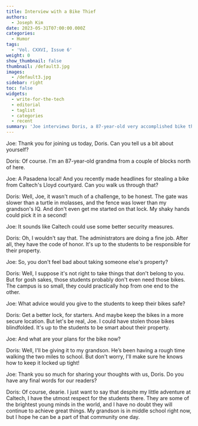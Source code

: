 ```yaml
---
title: Interview with a Bike Thief
authors:
  - Joseph Kim
date: 2023-05-31T07:00:00.000Z
categories:
  - Humor
tags:
  - 'Vol. CXXVI, Issue 6'
weight: 0
show_thumbnail: false
thumbnail: /default3.jpg
images:
  - /default3.jpg
sidebar: right
toc: false
widgets:
  - write-for-the-tech
  - editorial
  - taglist
  - categories
  - recent
summary: 'Joe interviews Doris, a 87-year-old very accomplished bike thief.'
---
```


Joe: Thank you for joining us today, Doris. Can you tell us a bit about yourself?

Doris: Of course. I'm an 87-year-old grandma from a couple of blocks north of here.

Joe: A Pasadena local! And you recently made headlines for stealing a bike from Caltech's Lloyd courtyard. Can you walk us through that?

Doris: Well, Joe, it wasn't much of a challenge, to be honest. The gate was slower than a turtle in molasses, and the fence was lower than my grandson's IQ. And don't even get me started on that lock. My shaky hands could pick it in a second!

Joe: It sounds like Caltech could use some better security measures.

Doris: Oh, I wouldn't say that. The administrators are doing a fine job. After all, they have the code of honor. It's up to the students to be responsible for their property.

Joe: So, you don't feel bad about taking someone else's property?

Doris: Well, I suppose it's not right to take things that don't belong to you. But for gosh sakes, those students probably don't even need those bikes. The campus is so small, they could practically hop from one end to the other.

Joe: What advice would you give to the students to keep their bikes safe?

Doris: Get a better lock, for starters. And maybe keep the bikes in a more secure location. But let's be real, Joe. I could have stolen those bikes blindfolded. It's up to the students to be smart about their property.

Joe: And what are your plans for the bike now?

Doris: Well, I'll be giving it to my grandson. He’s been having a rough time walking the two miles to school. But don't worry, I'll make sure he knows how to keep it locked up tight!

Joe: Thank you so much for sharing your thoughts with us, Doris. Do you have any final words for our readers?

Doris: Of course, dearie. I just want to say that despite my little adventure at Caltech, I have the utmost respect for the students there. They are some of the brightest young minds in the world, and I have no doubt they will continue to achieve great things. My grandson is in middle school right now, but I hope he can be a part of that community one day.
